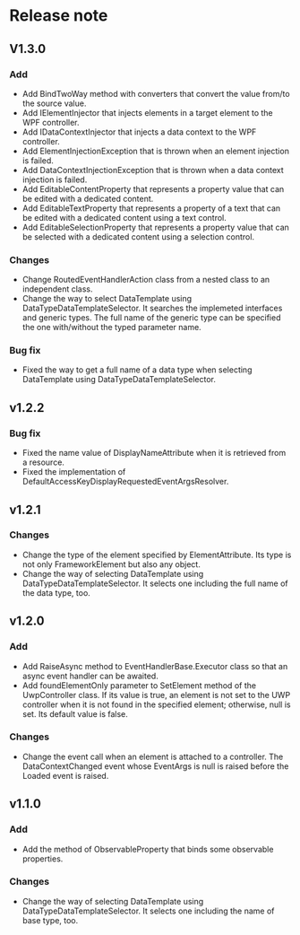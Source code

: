 # Release note

## V1.3.0

### Add

 - Add BindTwoWay method with converters that convert the value from/to the source value.
 - Add IElementInjector that injects elements in a target element to the WPF controller.
 - Add IDataContextInjector that injects a data context to the WPF controller.
 - Add ElementInjectionException that is thrown when an element injection is failed.
 - Add DataContextInjectionException that is thrown when a data context injection is failed.
 - Add EditableContentProperty that represents a property value that can be edited with a dedicated content.
 - Add EditableTextProperty that represents a property of a text that can be edited with a dedicated content using a text control.
 - Add EditableSelectionProperty that represents a property value that can be selected with a dedicated content using a selection control.

### Changes

- Change RoutedEventHandlerAction class from a nested class to an independent class.
- Change the way to select DataTemplate using DataTypeDataTemplateSelector. It searches the implemeted interfaces and generic types. The full name of the generic type can be specified the one with/without the typed parameter name.

### Bug fix

- Fixed the way to get a full name of a data type when selecting DataTemplate using DataTypeDataTemplateSelector.

## v1.2.2

### Bug fix

- Fixed the name value of DisplayNameAttribute when it is retrieved from a resource.
- Fixed the implementation of DefaultAccessKeyDisplayRequestedEventArgsResolver.

## v1.2.1

### Changes

- Change the type of the element specified by ElementAttribute. Its type is not only FrameworkElement but also any object.
- Change the way of selecting DataTemplate using DataTypeDataTemplateSelector. It selects one including the full name of the data type, too.

## v1.2.0

### Add

- Add RaiseAsync method to EventHandlerBase.Executor class so that an async event handler can be awaited.
- Add foundElementOnly parameter to SetElement method of the UwpController class. If its value is true, an element is not set to the UWP controller when it is not found in the specified element; otherwise, null is set. Its default value is false.

### Changes

- Change the event call when an element is attached to a controller. The DataContextChanged event whose EventArgs is null is raised before the Loaded event is raised.

## v1.1.0

### Add

- Add the method of ObservableProperty that binds some observable properties.

### Changes

- Change the way of selecting DataTemplate using DataTypeDataTemplateSelector. It selects one including the name of base type, too.
